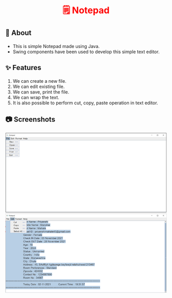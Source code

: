 <html>
  <body>
    <p><h1 align="center" style="color:red;">&#128466;&#65039; Notepad </h1></p>
    <p>
    <h2><p> &#128204; About </h2></p>
    <ul>
      <li> This is simple Notepad made using Java. </li>
      <li> Swing components have been used to develop this simple text editor. </li>
    </ul>
    </p>
    <h2><p> &#10024; Features </h2></p>
    <ol>
      <li> We can create a new file. </li>
      <li> We can edit existing file.</li>
      <li> We can save, print the file. </li>
      <li> We can wrap the text. </li>
      <li> It is also possible to perform cut, copy, paste operation in text editor. </li>
    </ol>
    <h2><p>&#128247; Screenshots </h2></p>
    <img src="https://github.com/CODING-Enthusiast9857/Notepad/blob/main/Notepad.png" alt="Notepad">
    <img src="https://github.com/CODING-Enthusiast9857/Notepad/blob/main/Notepad1.png" alt="Notepad">
  </body>
</html>
